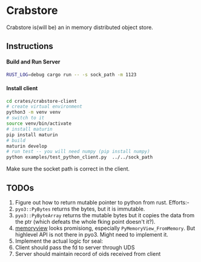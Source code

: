 # Crabstore

Crabstore is(will be) an in memory distributed object store.

## Instructions

#### Build and Run Server

```sh
RUST_LOG=debug cargo run -- -s sock_path -m 1123
```

#### Install client

```sh
cd crates/crabstore-client
# create virtual environment
python3 -m venv venv
# switch to it
source venv/bin/activate
# install maturin
pip install maturin
# build
maturin develop
# run test -- you will need numpy (pip install numpy)
python examples/test_python_client.py  ../../sock_path
```
Make sure the socket path is correct in the client.


## TODOs
1. Figure out how to return mutable pointer to python from rust.
Efforts:-
  1. `pyo3::PyBytes` returns the bytes, but it is immutable.
  2. `pyo3::PyByteArray` returns the mutable bytes but it copies the data from the ptr (which defeats the whole fking point doesn't it?).
  3. [memoryview](https://docs.python.org/3/c-api/memoryview.html#memoryview-objects) looks promisiong, especially `PyMemoryView_FromMemory`.
   But highlevel API is not there in pyo3. Might need to implement it.
1. Implement the actual logic for seal:
  1. Client should pass the fd to server through UDS
  2. Server should maintain record of oids received from client
